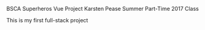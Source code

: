 BSCA Superheros Vue Project
Karsten Pease
Summer Part-Time 2017 Class

This is my first full-stack project
